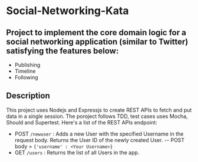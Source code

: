 # Social-Networking-Kata

## Project to implement the core domain logic for a social networking application (similar to Twitter) satisfying the features below:
- Publishing
- Timeline
- Following

## Description
This project uses Nodejs and Expressjs to create REST APIs to fetch and put data in a single session. The poroject follows TDD, test cases uses Mocha, Should and Supertest. Here's a list of the REST APIs endpoint:

- POST `/newuser` : Adds a new User with the specified Username in the request body. Returns the User ID of the newly created User.
-- POST body = `{'username' : <Your Username>}`
- GET `/users` : Returns the list of all Users in the app.

